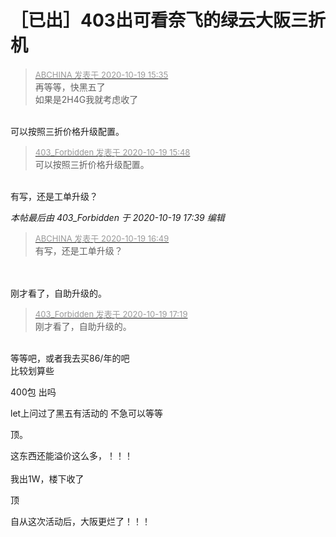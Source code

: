 # ［已出］403出可看奈飞的绿云大阪三折机


<div class="quote"><blockquote><font size="2"><a href="https://www.hostloc.com/forum.php?mod=redirect&amp;goto=findpost&amp;pid=9321849&amp;ptid=755993" target="_blank"><font color="#999999">ABCHINA 发表于 2020-10-19 15:35</font></a></font><br />
再等等，快黑五了<br />
如果是2H4G我就考虑收了</blockquote></div><br />
可以按照三折价格升级配置。

<div class="quote"><blockquote><font size="2"><a href="https://www.hostloc.com/forum.php?mod=redirect&amp;goto=findpost&amp;pid=9321905&amp;ptid=755993" target="_blank"><font color="#999999">403_Forbidden 发表于 2020-10-19 15:48</font></a></font><br />
可以按照三折价格升级配置。</blockquote></div><br />
有写，还是工单升级？

<i class="pstatus"> 本帖最后由 403_Forbidden 于 2020-10-19 17:39 编辑 </i><br />
<div class="quote"><blockquote><font size="2"><a href="https://www.hostloc.com/forum.php?mod=redirect&amp;goto=findpost&amp;pid=9322123&amp;ptid=755993" target="_blank"><font color="#999999">ABCHINA 发表于 2020-10-19 16:49</font></a></font><br />
有写，还是工单升级？</blockquote></div><br />
<br />
刚才看了，自助升级的。<br />
<img id="aimg_anNNN" onclick="zoom(this, this.src, 0, 0, 0)" class="zoom" src="https://gejiba.com/view.php/c4cd0c4946aef676861a612485bc61e3.png" onmouseover="img_onmouseoverfunc(this)" onload="thumbImg(this)" border="0" alt="" />

<div class="quote"><blockquote><font size="2"><a href="https://www.hostloc.com/forum.php?mod=redirect&amp;goto=findpost&amp;pid=9322276&amp;ptid=755993" target="_blank"><font color="#999999">403_Forbidden 发表于 2020-10-19 17:19</font></a></font><br />
刚才看了，自助升级的。</blockquote></div><br />
等等吧，或者我去买86/年的吧<img src="static/image/smiley/default/sweat.gif" smilieid="10" border="0" alt="" /><br />
比较划算些

400包 出吗

let上问过了黑五有活动的 不急可以等等

顶。<img src="static/image/smiley/default/lol.gif" smilieid="12" border="0" alt="" />

这东西还能溢价这么多，！！！<br />
<br />
我出1W，楼下收了

顶

自从这次活动后，大阪更烂了！！！
